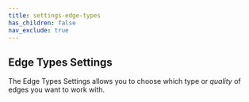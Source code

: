 ```yaml
---
title: settings-edge-types
has_children: false
nav_exclude: true
---
```


## Edge Types Settings

The Edge Types Settings allows you to choose which type or *quality* of edges you want to work with.